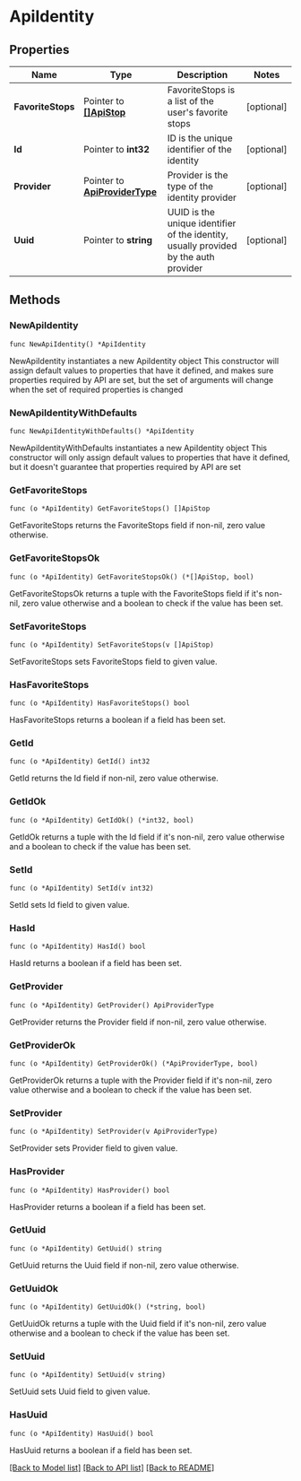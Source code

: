 # ApiIdentity

## Properties

Name | Type | Description | Notes
------------ | ------------- | ------------- | -------------
**FavoriteStops** | Pointer to [**[]ApiStop**](ApiStop.md) | FavoriteStops is a list of the user&#39;s favorite stops | [optional] 
**Id** | Pointer to **int32** | ID is the unique identifier of the identity | [optional] 
**Provider** | Pointer to [**ApiProviderType**](ApiProviderType.md) | Provider is the type of the identity provider | [optional] 
**Uuid** | Pointer to **string** | UUID is the unique identifier of the identity, usually provided by the auth provider | [optional] 

## Methods

### NewApiIdentity

`func NewApiIdentity() *ApiIdentity`

NewApiIdentity instantiates a new ApiIdentity object
This constructor will assign default values to properties that have it defined,
and makes sure properties required by API are set, but the set of arguments
will change when the set of required properties is changed

### NewApiIdentityWithDefaults

`func NewApiIdentityWithDefaults() *ApiIdentity`

NewApiIdentityWithDefaults instantiates a new ApiIdentity object
This constructor will only assign default values to properties that have it defined,
but it doesn't guarantee that properties required by API are set

### GetFavoriteStops

`func (o *ApiIdentity) GetFavoriteStops() []ApiStop`

GetFavoriteStops returns the FavoriteStops field if non-nil, zero value otherwise.

### GetFavoriteStopsOk

`func (o *ApiIdentity) GetFavoriteStopsOk() (*[]ApiStop, bool)`

GetFavoriteStopsOk returns a tuple with the FavoriteStops field if it's non-nil, zero value otherwise
and a boolean to check if the value has been set.

### SetFavoriteStops

`func (o *ApiIdentity) SetFavoriteStops(v []ApiStop)`

SetFavoriteStops sets FavoriteStops field to given value.

### HasFavoriteStops

`func (o *ApiIdentity) HasFavoriteStops() bool`

HasFavoriteStops returns a boolean if a field has been set.

### GetId

`func (o *ApiIdentity) GetId() int32`

GetId returns the Id field if non-nil, zero value otherwise.

### GetIdOk

`func (o *ApiIdentity) GetIdOk() (*int32, bool)`

GetIdOk returns a tuple with the Id field if it's non-nil, zero value otherwise
and a boolean to check if the value has been set.

### SetId

`func (o *ApiIdentity) SetId(v int32)`

SetId sets Id field to given value.

### HasId

`func (o *ApiIdentity) HasId() bool`

HasId returns a boolean if a field has been set.

### GetProvider

`func (o *ApiIdentity) GetProvider() ApiProviderType`

GetProvider returns the Provider field if non-nil, zero value otherwise.

### GetProviderOk

`func (o *ApiIdentity) GetProviderOk() (*ApiProviderType, bool)`

GetProviderOk returns a tuple with the Provider field if it's non-nil, zero value otherwise
and a boolean to check if the value has been set.

### SetProvider

`func (o *ApiIdentity) SetProvider(v ApiProviderType)`

SetProvider sets Provider field to given value.

### HasProvider

`func (o *ApiIdentity) HasProvider() bool`

HasProvider returns a boolean if a field has been set.

### GetUuid

`func (o *ApiIdentity) GetUuid() string`

GetUuid returns the Uuid field if non-nil, zero value otherwise.

### GetUuidOk

`func (o *ApiIdentity) GetUuidOk() (*string, bool)`

GetUuidOk returns a tuple with the Uuid field if it's non-nil, zero value otherwise
and a boolean to check if the value has been set.

### SetUuid

`func (o *ApiIdentity) SetUuid(v string)`

SetUuid sets Uuid field to given value.

### HasUuid

`func (o *ApiIdentity) HasUuid() bool`

HasUuid returns a boolean if a field has been set.


[[Back to Model list]](../README.md#documentation-for-models) [[Back to API list]](../README.md#documentation-for-api-endpoints) [[Back to README]](../README.md)


